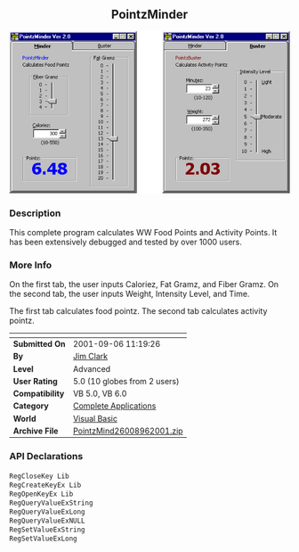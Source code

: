 ﻿<div align="center">

## PointzMinder

<img src="PIC200196154635709.gif">
</div>

### Description

This complete program calculates WW Food Points and Activity Points. It has been extensively debugged and tested by over 1000 users.
 
### More Info
 
On the first tab, the user inputs Caloriez, Fat Gramz, and Fiber Gramz. On the second tab, the user inputs Weight, Intensity Level, and Time.

The first tab calculates food pointz. The second tab calculates activity pointz.


<span>             |<span>
---                |---
**Submitted On**   |2001-09-06 11:19:26
**By**             |[Jim Clark](https://github.com/Planet-Source-Code/PSCIndex/blob/master/ByAuthor/jim-clark.md)
**Level**          |Advanced
**User Rating**    |5.0 (10 globes from 2 users)
**Compatibility**  |VB 5\.0, VB 6\.0
**Category**       |[Complete Applications](https://github.com/Planet-Source-Code/PSCIndex/blob/master/ByCategory/complete-applications__1-27.md)
**World**          |[Visual Basic](https://github.com/Planet-Source-Code/PSCIndex/blob/master/ByWorld/visual-basic.md)
**Archive File**   |[PointzMind26008962001\.zip](https://github.com/Planet-Source-Code/jim-clark-pointzminder__1-27025/archive/master.zip)

### API Declarations

```
RegCloseKey Lib
RegCreateKeyEx Lib
RegOpenKeyEx Lib
RegQueryValueExString
RegQueryValueExLong
RegQueryValueExNULL
RegSetValueExString
RegSetValueExLong
```






